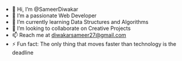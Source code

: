 - 👋 Hi, I’m @SameerDiwakar
- 💞️ I’m a passionate Web Developer
- 🌱 I’m currently learning Data Structures and Algorithms
- 👀 I’m looking to collaborate on Creative Projects
- 📫 Reach me at diwakarsameer27@gmail.com
- ⚡ Fun fact: The only thing that moves faster than technology is the deadline

<!---
SameerDiwakar/SameerDiwakar is a ✨ special ✨ repository because its `README.md` (this file) appears on your GitHub profile.
You can click the Preview link to take a look at your changes.
--->
